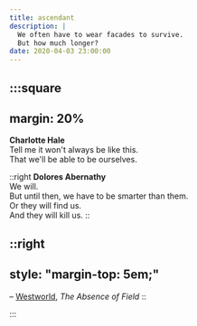 ```yaml
---
title: ascendant
description: |
  We often have to wear facades to survive.  
  But how much longer?
date: 2020-04-03 23:00:00
---
```


:::square
---
margin: 20%
---

**Charlotte Hale**  
Tell me it won't always be like this.  
That we'll be able to be ourselves.

::right
  **Dolores Abernathy**  
  We will.  
  But until then, we have to be smarter than them.  
  Or they will find us.  
  And they will kill us.
::

::right
---
style: "margin-top: 5em;"
---
  &ndash; [Westworld](https://www.hbo.com/westworld), _The Absence of Field_
::

:::
